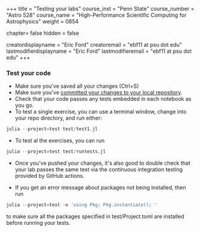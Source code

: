 +++
title = "Testing your labs"
course_inst = "Penn State"
course_number = "Astro 528"
course_name = "High-Performance Scientific Computing for Astrophysics"
weight = 0854

chapter= false
hidden = false

creatordisplayname = "Eric Ford"
creatoremail = "ebf11 at psu dot edu"
lastmodifierdisplayname = "Eric Ford"
lastmodifieremail = "ebf11 at psu dot edu"
+++

<a id="run-tests"></a>
### Test your code

- Make sure you've saved all your changes (Ctrl+S)
- Make sure you've [committed your changes to your local repository](../commit).
- Check that your code passes any tests embedded in each notebook as you go.  
- To test a single exercise, you can use a terminal window, change into your repo directory, and run either:
```julia
julia --project=test test/test1.jl
```
- To test al the exercises, you can run
```julia
julia --project=test test/runtests.jl
```

- Once you've pushed your changes, it's also good to double check that your lab passes the same test via the continuous integration testing provided by GitHub actions.

- If you get an error message about packages not being installed, then run
```julia
julia --project=test -e 'using Pkg; Pkg.instantiate(); '
```
to make sure all the packages specified in test/Project.toml are installed before running your tests.

<!-- in a separate test notebook like test_myself.ipynb:

```julia
using NBInclude
@nbinclude("exercise1.ipynb")
include("test/test1.jl")
```
- If using a Jupyer notebook, if you make changes and retest, then restart the kernel for the test notebook to be sure there aren't unintended carryover effects.
- Once you think you're done, you are encouraged to test your full repository even more similarly to how it will be tested by the continuous integration testing by opening a terminal window and running `julia test/runtests.jl`
-->

